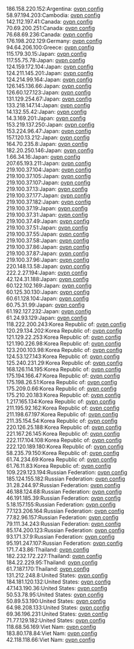 186.158.220.152:Argentina: [ovpn config](vpn/186_158_220_152.ovpn)  
58.97.194.203:Cambodia: [ovpn config](vpn/58_97_194_203.ovpn)  
142.112.197.41:Canada: [ovpn config](vpn/142_112_197_41.ovpn)  
70.69.200.251:Canada: [ovpn config](vpn/70_69_200_251.ovpn)  
76.68.69.236:Canada: [ovpn config](vpn/76_68_69_236.ovpn)  
176.198.202.129:Germany: [ovpn config](vpn/176_198_202_129.ovpn)  
94.64.206.100:Greece: [ovpn config](vpn/94_64_206_100.ovpn)  
115.179.30.15:Japan: [ovpn config](vpn/115_179_30_15.ovpn)  
117.55.75.78:Japan: [ovpn config](vpn/117_55_75_78.ovpn)  
124.159.172.104:Japan: [ovpn config](vpn/124_159_172_104.ovpn)  
124.211.145.201:Japan: [ovpn config](vpn/124_211_145_201.ovpn)  
124.214.99.164:Japan: [ovpn config](vpn/124_214_99_164.ovpn)  
126.145.136.66:Japan: [ovpn config](vpn/126_145_136_66.ovpn)  
126.60.127.123:Japan: [ovpn config](vpn/126_60_127_123.ovpn)  
131.129.254.67:Japan: [ovpn config](vpn/131_129_254_67.ovpn)  
133.218.147.14:Japan: [ovpn config](vpn/133_218_147_14.ovpn)  
14.132.55.42:Japan: [ovpn config](vpn/14_132_55_42.ovpn)  
14.3.169.201:Japan: [ovpn config](vpn/14_3_169_201.ovpn)  
153.219.137.250:Japan: [ovpn config](vpn/153_219_137_250.ovpn)  
153.224.96.47:Japan: [ovpn config](vpn/153_224_96_47.ovpn)  
157.120.13.212:Japan: [ovpn config](vpn/157_120_13_212.ovpn)  
164.70.235.8:Japan: [ovpn config](vpn/164_70_235_8.ovpn)  
182.20.250.146:Japan: [ovpn config](vpn/182_20_250_146.ovpn)  
1.66.34.16:Japan: [ovpn config](vpn/1_66_34_16.ovpn)  
207.65.193.211:Japan: [ovpn config](vpn/207_65_193_211.ovpn)  
219.100.37.104:Japan: [ovpn config](vpn/219_100_37_104.ovpn)  
219.100.37.105:Japan: [ovpn config](vpn/219_100_37_105.ovpn)  
219.100.37.107:Japan: [ovpn config](vpn/219_100_37_107.ovpn)  
219.100.37.13:Japan: [ovpn config](vpn/219_100_37_13.ovpn)  
219.100.37.177:Japan: [ovpn config](vpn/219_100_37_177.ovpn)  
219.100.37.182:Japan: [ovpn config](vpn/219_100_37_182.ovpn)  
219.100.37.19:Japan: [ovpn config](vpn/219_100_37_19.ovpn)  
219.100.37.31:Japan: [ovpn config](vpn/219_100_37_31.ovpn)  
219.100.37.49:Japan: [ovpn config](vpn/219_100_37_49.ovpn)  
219.100.37.51:Japan: [ovpn config](vpn/219_100_37_51.ovpn)  
219.100.37.55:Japan: [ovpn config](vpn/219_100_37_55.ovpn)  
219.100.37.58:Japan: [ovpn config](vpn/219_100_37_58.ovpn)  
219.100.37.86:Japan: [ovpn config](vpn/219_100_37_86.ovpn)  
219.100.37.87:Japan: [ovpn config](vpn/219_100_37_87.ovpn)  
219.100.37.96:Japan: [ovpn config](vpn/219_100_37_96.ovpn)  
220.148.13.58:Japan: [ovpn config](vpn/220_148_13_58.ovpn)  
222.2.27.194:Japan: [ovpn config](vpn/222_2_27_194.ovpn)  
42.124.31.188:Japan: [ovpn config](vpn/42_124_31_188.ovpn)  
60.122.102.169:Japan: [ovpn config](vpn/60_122_102_169.ovpn)  
60.125.30.130:Japan: [ovpn config](vpn/60_125_30_130.ovpn)  
60.61.128.104:Japan: [ovpn config](vpn/60_61_128_104.ovpn)  
60.75.31.99:Japan: [ovpn config](vpn/60_75_31_99.ovpn)  
61.192.127.232:Japan: [ovpn config](vpn/61_192_127_232.ovpn)  
61.24.93.129:Japan: [ovpn config](vpn/61_24_93_129.ovpn)  
118.222.200.243:Korea Republic of: [ovpn config](vpn/118_222_200_243.ovpn)  
120.29.134.202:Korea Republic of: [ovpn config](vpn/120_29_134_202.ovpn)  
121.129.22.253:Korea Republic of: [ovpn config](vpn/121_129_22_253.ovpn)  
121.190.226.98:Korea Republic of: [ovpn config](vpn/121_190_226_98.ovpn)  
123.200.103.98:Korea Republic of: [ovpn config](vpn/123_200_103_98.ovpn)  
124.53.127.143:Korea Republic of: [ovpn config](vpn/124_53_127_143.ovpn)  
125.240.231.29:Korea Republic of: [ovpn config](vpn/125_240_231_29.ovpn)  
168.126.114.195:Korea Republic of: [ovpn config](vpn/168_126_114_195.ovpn)  
175.194.166.47:Korea Republic of: [ovpn config](vpn/175_194_166_47.ovpn)  
175.198.26.51:Korea Republic of: [ovpn config](vpn/175_198_26_51.ovpn)  
175.209.0.66:Korea Republic of: [ovpn config](vpn/175_209_0_66.ovpn)  
175.210.20.183:Korea Republic of: [ovpn config](vpn/175_210_20_183.ovpn)  
1.217.165.134:Korea Republic of: [ovpn config](vpn/1_217_165_134.ovpn)  
211.195.92.162:Korea Republic of: [ovpn config](vpn/211_195_92_162.ovpn)  
211.198.67.197:Korea Republic of: [ovpn config](vpn/211_198_67_197.ovpn)  
211.35.154.54:Korea Republic of: [ovpn config](vpn/211_35_154_54.ovpn)  
220.126.25.188:Korea Republic of: [ovpn config](vpn/220_126_25_188.ovpn)  
221.167.26.145:Korea Republic of: [ovpn config](vpn/221_167_26_145.ovpn)  
222.117.104.108:Korea Republic of: [ovpn config](vpn/222_117_104_108.ovpn)  
222.120.189.180:Korea Republic of: [ovpn config](vpn/222_120_189_180.ovpn)  
58.235.79.150:Korea Republic of: [ovpn config](vpn/58_235_79_150.ovpn)  
61.74.234.69:Korea Republic of: [ovpn config](vpn/61_74_234_69.ovpn)  
61.76.11.83:Korea Republic of: [ovpn config](vpn/61_76_11_83.ovpn)  
109.229.123.194:Russian Federation: [ovpn config](vpn/109_229_123_194.ovpn)  
185.124.155.182:Russian Federation: [ovpn config](vpn/185_124_155_182.ovpn)  
31.28.244.97:Russian Federation: [ovpn config](vpn/31_28_244_97.ovpn)  
46.188.124.68:Russian Federation: [ovpn config](vpn/46_188_124_68.ovpn)  
46.191.185.39:Russian Federation: [ovpn config](vpn/46_191_185_39.ovpn)  
5.18.157.155:Russian Federation: [ovpn config](vpn/5_18_157_155.ovpn)  
77.123.206.164:Russian Federation: [ovpn config](vpn/77_123_206_164.ovpn)  
77.82.96.157:Russian Federation: [ovpn config](vpn/77_82_96_157.ovpn)  
79.111.34.243:Russian Federation: [ovpn config](vpn/79_111_34_243.ovpn)  
85.174.200.123:Russian Federation: [ovpn config](vpn/85_174_200_123.ovpn)  
93.171.37.9:Russian Federation: [ovpn config](vpn/93_171_37_9.ovpn)  
95.191.247.107:Russian Federation: [ovpn config](vpn/95_191_247_107.ovpn)  
171.7.43.86:Thailand: [ovpn config](vpn/171_7_43_86.ovpn)  
182.232.172.227:Thailand: [ovpn config](vpn/182_232_172_227.ovpn)  
184.22.229.95:Thailand: [ovpn config](vpn/184_22_229_95.ovpn)  
61.7.187.170:Thailand: [ovpn config](vpn/61_7_187_170.ovpn)  
131.212.248.8:United States: [ovpn config](vpn/131_212_248_8.ovpn)  
184.181.120.132:United States: [ovpn config](vpn/184_181_120_132.ovpn)  
47.143.190.36:United States: [ovpn config](vpn/47_143_190_36.ovpn)  
50.53.78.95:United States: [ovpn config](vpn/50_53_78_95.ovpn)  
50.89.53.190:United States: [ovpn config](vpn/50_89_53_190.ovpn)  
64.98.208.133:United States: [ovpn config](vpn/64_98_208_133.ovpn)  
69.36.196.231:United States: [ovpn config](vpn/69_36_196_231.ovpn)  
71.77.129.182:United States: [ovpn config](vpn/71_77_129_182.ovpn)  
118.68.56.169:Viet Nam: [ovpn config](vpn/118_68_56_169.ovpn)  
183.80.178.84:Viet Nam: [ovpn config](vpn/183_80_178_84.ovpn)  
42.118.118.66:Viet Nam: [ovpn config](vpn/42_118_118_66.ovpn)  
